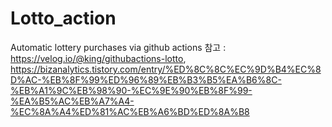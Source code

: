 # Lotto_action
Automatic lottery purchases via github actions
참고 : https://velog.io/@king/githubactions-lotto, https://bizanalytics.tistory.com/entry/%ED%8C%8C%EC%9D%B4%EC%8D%AC-%EB%8F%99%ED%96%89%EB%B3%B5%EA%B6%8C-%EB%A1%9C%EB%98%90-%EC%9E%90%EB%8F%99-%EA%B5%AC%EB%A7%A4-%EC%8A%A4%ED%81%AC%EB%A6%BD%ED%8A%B8
